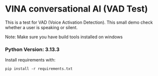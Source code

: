 # VINA conversational AI (VAD Test)

This is a test for VAD (Voice Activation Detection).
This small demo check whether a user is speaking or silent.


Note: Make sure you have build tools installed on windows

### Python Version: 3.13.3

Install requirements with:
```code 
pip install -r requirements.txt
```

